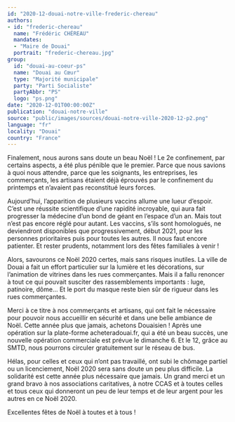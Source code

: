 ```yaml
---
id: "2020-12-douai-notre-ville-frederic-chereau"
authors:
- id: "frederic-chereau"
  name: "Frédéric CHÉREAU"
  mandates: 
  - "Maire de Douai"
  portrait: "frederic-chereau.jpg"
group:
  id: "douai-au-coeur-ps"
  name: "Douai au Cœur"
  type: "Majorité municipale"
  party: "Parti Socialiste"
  partyAbbr: "PS"
  logo: "ps.png"
date: "2020-12-01T00:00:00Z"
publication: "douai-notre-ville"
source: "public/images/sources/douai-notre-ville-2020-12-p2.png"
language: "fr"
locality: "Douai"
country: "France"
---
```


Finalement, nous aurons sans doute un beau Noël ! Le 2e confinement, par certains aspects, a été plus pénible que le premier. Parce que nous savions à quoi nous attendre, parce que les soignants, les entreprises, les commerçants, les artisans étaient déjà éprouvés par le confinement du printemps et n’avaient pas reconstitué leurs forces.

Aujourd’hui, l’apparition de plusieurs vaccins allume une lueur d’espoir. C’est une réussite scientifique d’une rapidité incroyable, qui aura fait progresser la médecine d’un bond de géant en l’espace d’un an. Mais tout n’est pas encore réglé pour autant. Les vaccins, s’ils sont homologués, ne deviendront disponibles que progressivement, début 2021, pour les personnes prioritaires puis pour toutes les autres. Il nous faut encore patienter. Et rester prudents, notamment lors des fêtes familiales à venir !

Alors, savourons ce Noël 2020 certes, mais sans risques inutiles. La ville de Douai a fait un effort particulier sur la lumière et les décorations, sur l’animation de vitrines dans les rues commerçantes. Mais il a fallu renoncer à tout ce qui pouvait susciter des rassemblements importants : luge, patinoire, dôme… Et le port du masque reste bien sûr de rigueur dans les rues commerçantes.

Merci à ce titre à nos commerçants et artisans, qui ont fait le nécessaire pour pouvoir nous accueillir en sécurité et dans une belle ambiance de Noël. Cette année plus que jamais, achetons Douaisien ! Après une opération sur la plate-forme acheteradouai.fr, qui a été un beau succès, une nouvelle opération commerciale est prévue le dimanche 6. Et le 12, grâce au SMTD, nous pourrons circuler gratuitement sur le réseau de bus.

Hélas, pour celles et ceux qui n’ont pas travaillé, ont subi le chômage partiel ou un licenciement, Noël 2020 sera sans doute un peu plus difficile. La solidarité est cette année plus nécessaire que jamais. Un grand merci et un grand bravo à nos associations caritatives, à notre CCAS et à toutes celles et tous ceux qui donneront un peu de leur temps et de leur argent pour les autres en ce Noël 2020.

Excellentes fêtes de Noël à toutes et à tous !
